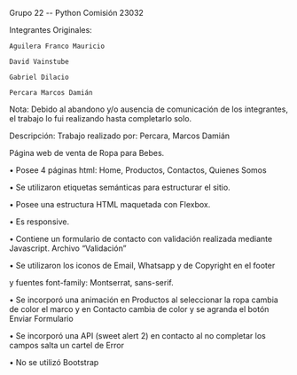 Grupo 22 -- Python Comisión 23032

Integrantes Originales:

	Aguilera Franco Mauricio
	
	David Vainstube
	
	Gabriel Dilacio
	
	Percara Marcos Damián
	

Nota:
Debido al abandono y/o ausencia de comunicación de los integrantes, el trabajo lo fui realizando hasta completarlo solo.

Descripción:
Trabajo realizado por: Percara, Marcos Damián

Página web de venta de Ropa para Bebes.

•	Posee 4 páginas html: Home, Productos, Contactos, Quienes Somos

•	Se utilizaron etiquetas semánticas para estructurar el sitio.

•	Posee una estructura HTML maquetada con Flexbox.

•	Es responsive.


•	Contiene un formulario de contacto con validación realizada mediante Javascript. Archivo “Validación”

•	Se utilizaron los iconos de Email, Whatsapp y de Copyright en el footer

y fuentes font-family: Montserrat, sans-serif.

•	Se incorporó una animación en Productos al seleccionar la ropa cambia de color el marco y en Contacto cambia de color y se agranda el botón Enviar Formulario

•	Se incorporó una API (sweet alert 2) en contacto al no completar los campos salta un cartel de Error

•	No se utilizó Bootstrap

 


